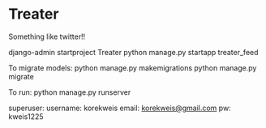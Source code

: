 # Treater
Something like twitter!! 

django-admin startproject Treater
python manage.py startapp treater_feed

To migrate models: 
python manage.py makemigrations 
python manage.py migrate

To run: 
python manage.py runserver

superuser: 
username: korekweis 
email: korekweis@gmail.com
pw: kweis1225